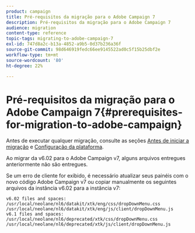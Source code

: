 ```yaml
---
product: campaign
title: Pré-requisitos da migração para o Adobe Campaign 7
description: Pré-requisitos da migração para o Adobe Campaign 7
audience: migration
content-type: reference
topic-tags: migrating-to-adobe-campaign-7
exl-id: 747d8a2c-b13a-4852-a9b5-0d37b236a36f
source-git-commit: 98d646919fedc66ee9145522ad0c5f15b25dbf2e
workflow-type: tm+mt
source-wordcount: '80'
ht-degree: 22%

---
```


# Pré-requisitos da migração para o Adobe Campaign 7{#prerequisites-for-migration-to-adobe-campaign}

Antes de executar qualquer migração, consulte as seções [Antes de iniciar a migração](../../migration/using/before-starting-migration.md) e [Configuração da plataforma](../../migration/using/configuring-your-platform.md).

Ao migrar da v6.02 para o Adobe Campaign v7, alguns arquivos entregues anteriormente não são entregues.

Se um erro de cliente for exibido, é necessário atualizar seus painéis com o novo código Adobe Campaign v7 ou copiar manualmente os seguintes arquivos da instância v6.02 para a instância v7:

```
v6.02 files and spaces:
/usr/local/neolane/nl6/datakit/xtk/eng/css/dropDownMenu.css
/usr/local/neolane/nl6/datakit/xtk/eng/js/client/dropDownMenu.js
v6.1 files and spaces:
/usr/local/neolane/nl6/deprecated/xtk/css/dropDownMenu.css
/usr/local/neolane/nl6/deprecated/xtk/js/client/dropDownMenu.js  
```
